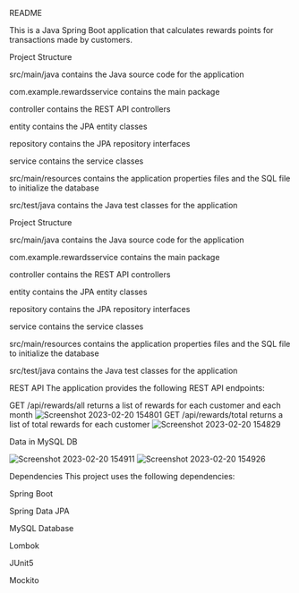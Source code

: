 README

This is a Java Spring Boot application that calculates rewards points for transactions made by customers.

Project Structure

src/main/java contains the Java source code for the application

com.example.rewardsservice contains the main package

controller contains the REST API controllers

entity contains the JPA entity classes

repository contains the JPA repository interfaces

service contains the service classes

src/main/resources contains the application properties files and the SQL file to initialize the database

src/test/java contains the Java test classes for the application

Project Structure

src/main/java contains the Java source code for the application

com.example.rewardsservice contains the main package

controller contains the REST API controllers

entity contains the JPA entity classes

repository contains the JPA repository interfaces

service contains the service classes

src/main/resources contains the application properties files and the SQL file to initialize the database

src/test/java contains the Java test classes for the application

REST API
The application provides the following REST API endpoints:

GET /api/rewards/all returns a list of rewards for each customer and each month
![Screenshot 2023-02-20 154801](https://user-images.githubusercontent.com/125827402/220197104-8f615cc6-828a-4619-be97-d4b7d4f392d7.png)
GET /api/rewards/total returns a list of total rewards for each customer
![Screenshot 2023-02-20 154829](https://user-images.githubusercontent.com/125827402/220197108-08472942-c3dc-4784-bc7f-ad74416993f1.png)

Data in MySQL DB

![Screenshot 2023-02-20 154911](https://user-images.githubusercontent.com/125827402/220197110-4e6b6ea2-4206-497c-a519-a84e8df6058d.png)
![Screenshot 2023-02-20 154926](https://user-images.githubusercontent.com/125827402/220197112-344f2271-0755-4a3e-ae71-6b724a1d4b98.png)

Dependencies
This project uses the following dependencies:

Spring Boot

Spring Data JPA

MySQL Database

Lombok

JUnit5

Mockito
